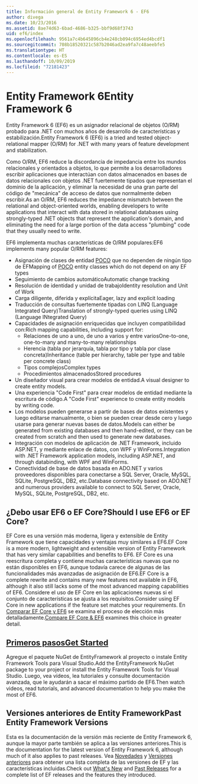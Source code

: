 ```yaml
---
title: Información general de Entity Framework 6 - EF6
author: divega
ms.date: 10/23/2016
ms.assetid: 8ae74d63-6bad-4686-b325-bbf9d68f3743
uid: ef6/index
ms.openlocfilehash: 9561a7c4b645896cb4e248cb094c6954ed4bcdf1
ms.sourcegitcommit: 708b18520321c587b2046ad2ea9fa7c48aeebfe5
ms.translationtype: HT
ms.contentlocale: es-ES
ms.lasthandoff: 10/09/2019
ms.locfileid: "72181423"
---
```

# <a name="entity-framework-6"></a><span data-ttu-id="b5a4e-102">Entity Framework 6</span><span class="sxs-lookup"><span data-stu-id="b5a4e-102">Entity Framework 6</span></span>
<span data-ttu-id="b5a4e-103">Entity Framework 6 (EF6) es un asignador relacional de objetos (O/RM) probado para .NET con muchos años de desarrollo de características y estabilización.</span><span class="sxs-lookup"><span data-stu-id="b5a4e-103">Entity Framework 6 (EF6) is a tried and tested object-relational mapper (O/RM) for .NET with many years of feature development and stabilization.</span></span>

<span data-ttu-id="b5a4e-104">Como O/RM, EF6 reduce la discordancia de impedancia entre los mundos relacionales y orientados a objetos, lo que permite a los desarrolladores escribir aplicaciones que interactúan con datos almacenados en bases de datos relacionales con objetos .NET fuertemente tipados que representan el dominio de la aplicación, y eliminar la necesidad de una gran parte del código de "mecánica" de acceso de datos que normalmente deben escribir.</span><span class="sxs-lookup"><span data-stu-id="b5a4e-104">As an O/RM, EF6 reduces the impedance mismatch between the relational and object-oriented worlds, enabling developers to write applications that interact with data stored in relational databases using strongly-typed .NET objects that represent the application's domain, and eliminating the need for a large portion of the data access "plumbing" code that they usually need to write.</span></span>

<span data-ttu-id="b5a4e-105">EF6 implementa muchas características de O/RM populares:</span><span class="sxs-lookup"><span data-stu-id="b5a4e-105">EF6 implements many popular O/RM features:</span></span>
- <span data-ttu-id="b5a4e-106">Asignación de clases de entidad [POCO](~/ef6/resources/glossary.md#poco) que no dependen de ningún tipo de EF</span><span class="sxs-lookup"><span data-stu-id="b5a4e-106">Mapping of [POCO](~/ef6/resources/glossary.md#poco) entity classes which do not depend on any EF types</span></span>
- <span data-ttu-id="b5a4e-107">Seguimiento de cambios automático</span><span class="sxs-lookup"><span data-stu-id="b5a4e-107">Automatic change tracking</span></span>
- <span data-ttu-id="b5a4e-108">Resolución de identidad y unidad de trabajo</span><span class="sxs-lookup"><span data-stu-id="b5a4e-108">Identity resolution and Unit of Work</span></span>
- <span data-ttu-id="b5a4e-109">Carga diligente, diferida y explícita</span><span class="sxs-lookup"><span data-stu-id="b5a4e-109">Eager, lazy and explicit loading</span></span>
- <span data-ttu-id="b5a4e-110">Traducción de consultas fuertemente tipadas con LINQ (Language Integrated Query)</span><span class="sxs-lookup"><span data-stu-id="b5a4e-110">Translation of strongly-typed queries using LINQ (Language INtegrated Query)</span></span>
- <span data-ttu-id="b5a4e-111">Capacidades de asignación enriquecidas que incluyen compatibilidad con:</span><span class="sxs-lookup"><span data-stu-id="b5a4e-111">Rich mapping capabilities, including support for:</span></span>
  - <span data-ttu-id="b5a4e-112">Relaciones de uno a uno, de uno a varios y entre varios</span><span class="sxs-lookup"><span data-stu-id="b5a4e-112">One-to-one, one-to-many and many-to-many relationships</span></span>
  - <span data-ttu-id="b5a4e-113">Herencia (tabla por jerarquía, tabla por tipo y tabla por clase concreta)</span><span class="sxs-lookup"><span data-stu-id="b5a4e-113">Inheritance (table per hierarchy, table per type and table per concrete class)</span></span>
  - <span data-ttu-id="b5a4e-114">Tipos complejos</span><span class="sxs-lookup"><span data-stu-id="b5a4e-114">Complex types</span></span>
  - <span data-ttu-id="b5a4e-115">Procedimientos almacenados</span><span class="sxs-lookup"><span data-stu-id="b5a4e-115">Stored procedures</span></span>
- <span data-ttu-id="b5a4e-116">Un diseñador visual para crear modelos de entidad.</span><span class="sxs-lookup"><span data-stu-id="b5a4e-116">A visual designer to create entity models.</span></span>
- <span data-ttu-id="b5a4e-117">Una experiencia "Code First" para crear modelos de entidad mediante la escritura de código.</span><span class="sxs-lookup"><span data-stu-id="b5a4e-117">A "Code First" experience to create entity models by writing code.</span></span>
- <span data-ttu-id="b5a4e-118">Los modelos pueden generarse a partir de bases de datos existentes y luego editarse manualmente, o bien se pueden crear desde cero y luego usarse para generar nuevas bases de datos.</span><span class="sxs-lookup"><span data-stu-id="b5a4e-118">Models can either be generated from existing databases and then hand-edited, or they can be created from scratch and then used to generate new databases.</span></span>
- <span data-ttu-id="b5a4e-119">Integración con modelos de aplicación de .NET Framework, incluido ASP.NET, y mediante enlace de datos, con WPF y WinForms.</span><span class="sxs-lookup"><span data-stu-id="b5a4e-119">Integration with .NET Framework application models, including ASP.NET, and through databinding, with WPF and WinForms.</span></span>
- <span data-ttu-id="b5a4e-120">Conectividad de base de datos basada en ADO.NET y varios proveedores disponibles para conectarse a SQL Server, Oracle, MySQL, SQLite, PostgreSQL, DB2, etc.</span><span class="sxs-lookup"><span data-stu-id="b5a4e-120">Database connectivity based on ADO.NET and numerous providers available to connect to SQL Server, Oracle, MySQL, SQLite, PostgreSQL, DB2, etc.</span></span>

## <a name="should-i-use-ef6-or-ef-core"></a><span data-ttu-id="b5a4e-121">¿Debo usar EF6 o EF Core?</span><span class="sxs-lookup"><span data-stu-id="b5a4e-121">Should I use EF6 or EF Core?</span></span>

<span data-ttu-id="b5a4e-122">EF Core es una versión más moderna, ligera y extensible de Entity Framework que tiene capacidades y ventajas muy similares a EF6.</span><span class="sxs-lookup"><span data-stu-id="b5a4e-122">EF Core is a more modern, lightweight and extensible version of Entity Framework that has very similar capabilities and benefits to EF6.</span></span>
<span data-ttu-id="b5a4e-123">EF Core es una reescritura completa y contiene muchas características nuevas que no están disponibles en EF6, aunque todavía carece de algunas de las funcionalidades más avanzadas de asignación de EF6.</span><span class="sxs-lookup"><span data-stu-id="b5a4e-123">EF Core is a complete rewrite and contains many new features not available in EF6, although it also still lacks some of the most advanced mapping capabilities of EF6.</span></span>
<span data-ttu-id="b5a4e-124">Considere el uso de EF Core en las aplicaciones nuevas si el conjunto de características se ajusta a los requisitos.</span><span class="sxs-lookup"><span data-stu-id="b5a4e-124">Consider using EF Core in new applications if the feature set matches your requirements.</span></span>
<span data-ttu-id="b5a4e-125">En [Comparar EF Core y EF6](xref:efcore-and-ef6/index) se examina el proceso de elección más detalladamente.</span><span class="sxs-lookup"><span data-stu-id="b5a4e-125">[Compare EF Core & EF6](xref:efcore-and-ef6/index) examines this choice in greater detail.</span></span>

## <a name="get-startedef6get-startedmd"></a>[<span data-ttu-id="b5a4e-126">Primeros pasos</span><span class="sxs-lookup"><span data-stu-id="b5a4e-126">Get Started</span></span>](~/ef6/get-started.md)

<span data-ttu-id="b5a4e-127">Agregue el paquete NuGet de EntityFramework al proyecto o instale Entity Framework Tools para Visual Studio.</span><span class="sxs-lookup"><span data-stu-id="b5a4e-127">Add the EntityFramework NuGet package to your project or install the Entity Framework Tools for Visual Studio.</span></span> <span data-ttu-id="b5a4e-128">Luego, vea vídeos, lea tutoriales y consulte documentación avanzada, que le ayudarán a sacar el máximo partido de EF6.</span><span class="sxs-lookup"><span data-stu-id="b5a4e-128">Then watch videos, read tutorials, and advanced documentation to help you make the most of EF6.</span></span>

## <a name="past-entity-framework-versions"></a><span data-ttu-id="b5a4e-129">Versiones anteriores de Entity Framework</span><span class="sxs-lookup"><span data-stu-id="b5a4e-129">Past Entity Framework Versions</span></span>

<span data-ttu-id="b5a4e-130">Esta es la documentación de la versión más reciente de Entity Framework 6, aunque la mayor parte también se aplica a las versiones anteriores.</span><span class="sxs-lookup"><span data-stu-id="b5a4e-130">This is the documentation for the latest version of Entity Framework 6, although much of it also applies to past releases.</span></span>
<span data-ttu-id="b5a4e-131">Vea [Novedades](~/ef6/what-is-new/index.md) y [Versiones anteriores](~/ef6/what-is-new/past-releases.md) para obtener una lista completa de las versiones de EF y las características incluidas.</span><span class="sxs-lookup"><span data-stu-id="b5a4e-131">Check out [What's New](~/ef6/what-is-new/index.md) and [Past Releases](~/ef6/what-is-new/past-releases.md) for a complete list of EF releases and the features they introduced.</span></span>
